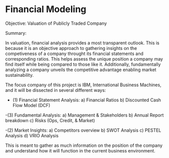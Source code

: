# Financial Modeling

Objective: Valuation of Publicly Traded Company 

Summary: 

In valuation, financial analysis provides a most transparent outlook. This is because it is an objective approach to gathering insights on the competiveness of a company throught its financial statements and corresponding ratios. This 
helps assess the unique position a company may find itself while being compared to those like it. Additionally,
fundamentally analyzing a company unveils the competitive advantage enabling market sustainability.

The focus company of this project is IBM, International Business Machines, and it will be dissected in several different ways:

  - (1) Financial Statement Analysis:
        a) Financial Ratios
        b) Discounted Cash Flow Model (DCF)

  -(3) Fundamental Analysis:
        a) Management & Stakeholders
        b) Annual Report breakdown
        c) Risks (Ops, Credit, & Market)

  -(2) Market Insights:
        a) Competitors overview
        b) SWOT Analysis
        c) PESTEL Analysis
        d) VRIO Analysis

This is meant to gather as much information on the position of the company and understand how it will function in the current business environment.
